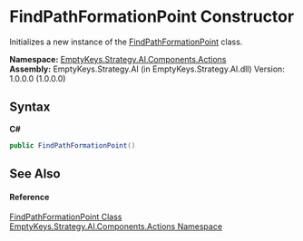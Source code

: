 # FindPathFormationPoint Constructor 
 

Initializes a new instance of the <a href="T_EmptyKeys_Strategy_AI_Components_Actions_FindPathFormationPoint">FindPathFormationPoint</a> class.

**Namespace:**&nbsp;<a href="N_EmptyKeys_Strategy_AI_Components_Actions">EmptyKeys.Strategy.AI.Components.Actions</a><br />**Assembly:**&nbsp;EmptyKeys.Strategy.AI (in EmptyKeys.Strategy.AI.dll) Version: 1.0.0.0 (1.0.0.0)

## Syntax

**C#**<br />
``` C#
public FindPathFormationPoint()
```


## See Also


#### Reference
<a href="T_EmptyKeys_Strategy_AI_Components_Actions_FindPathFormationPoint">FindPathFormationPoint Class</a><br /><a href="N_EmptyKeys_Strategy_AI_Components_Actions">EmptyKeys.Strategy.AI.Components.Actions Namespace</a><br />